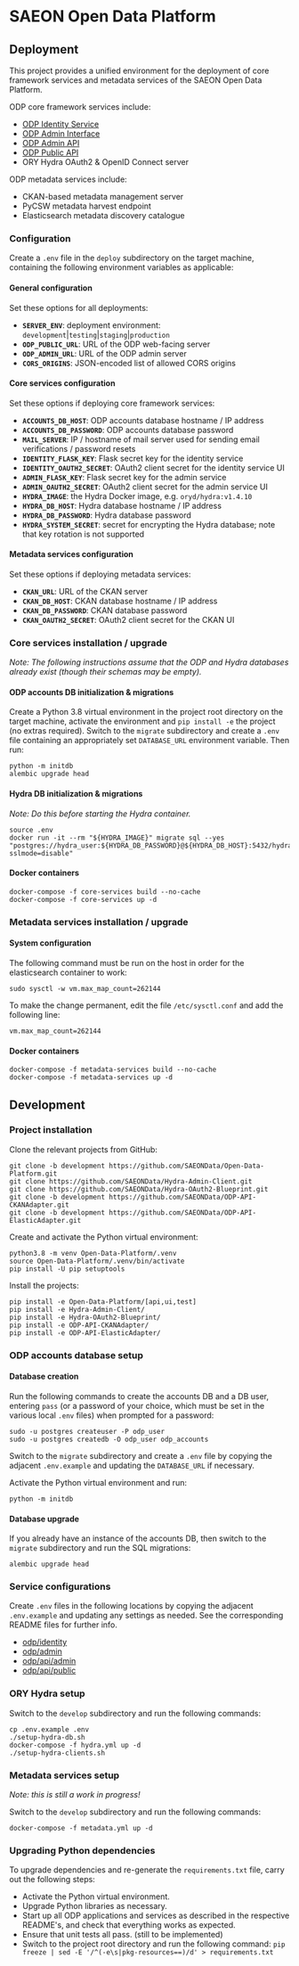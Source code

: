 # SAEON Open Data Platform

## Deployment
This project provides a unified environment for the deployment of core framework
services and metadata services of the SAEON Open Data Platform.

ODP core framework services include:
- [ODP Identity Service](odp/identity)
- [ODP Admin Interface](odp/admin)
- [ODP Admin API](odp/api/admin)
- [ODP Public API](odp/api/public)
- ORY Hydra OAuth2 & OpenID Connect server

ODP metadata services include:
- CKAN-based metadata management server
- PyCSW metadata harvest endpoint
- Elasticsearch metadata discovery catalogue

### Configuration
Create a `.env` file in the `deploy` subdirectory on the target machine,
containing the following environment variables as applicable:

#### General configuration
Set these options for all deployments:

- **`SERVER_ENV`**: deployment environment: `development`|`testing`|`staging`|`production`
- **`ODP_PUBLIC_URL`**: URL of the ODP web-facing server
- **`ODP_ADMIN_URL`**: URL of the ODP admin server
- **`CORS_ORIGINS`**: JSON-encoded list of allowed CORS origins

#### Core services configuration
Set these options if deploying core framework services:

- **`ACCOUNTS_DB_HOST`**: ODP accounts database hostname / IP address
- **`ACCOUNTS_DB_PASSWORD`**: ODP accounts database password
- **`MAIL_SERVER`**: IP / hostname of mail server used for sending email verifications / password resets
- **`IDENTITY_FLASK_KEY`**: Flask secret key for the identity service
- **`IDENTITY_OAUTH2_SECRET`**: OAuth2 client secret for the identity service UI
- **`ADMIN_FLASK_KEY`**: Flask secret key for the admin service
- **`ADMIN_OAUTH2_SECRET`**: OAuth2 client secret for the admin service UI
- **`HYDRA_IMAGE`**: the Hydra Docker image, e.g. `oryd/hydra:v1.4.10`
- **`HYDRA_DB_HOST`**: Hydra database hostname / IP address
- **`HYDRA_DB_PASSWORD`**: Hydra database password
- **`HYDRA_SYSTEM_SECRET`**: secret for encrypting the Hydra database; note that key rotation is not supported

#### Metadata services configuration
Set these options if deploying metadata services:

- **`CKAN_URL`**: URL of the CKAN server
- **`CKAN_DB_HOST`**: CKAN database hostname / IP address
- **`CKAN_DB_PASSWORD`**: CKAN database password
- **`CKAN_OAUTH2_SECRET`**: OAuth2 client secret for the CKAN UI

### Core services installation / upgrade
_Note: The following instructions assume that the ODP and Hydra databases already exist
(though their schemas may be empty)._

#### ODP accounts DB initialization & migrations
Create a Python 3.8 virtual environment in the project root directory on the target machine,
activate the environment and `pip install -e` the project (no extras required). Switch to the
`migrate` subdirectory and create a `.env` file containing an appropriately set `DATABASE_URL`
environment variable. Then run:

    python -m initdb
    alembic upgrade head

#### Hydra DB initialization & migrations
_Note: Do this before starting the Hydra container._

    source .env
    docker run -it --rm "${HYDRA_IMAGE}" migrate sql --yes "postgres://hydra_user:${HYDRA_DB_PASSWORD}@${HYDRA_DB_HOST}:5432/hydra_db?sslmode=disable"

#### Docker containers

    docker-compose -f core-services build --no-cache
    docker-compose -f core-services up -d

### Metadata services installation / upgrade

#### System configuration
The following command must be run on the host in order for the elasticsearch container to work:

    sudo sysctl -w vm.max_map_count=262144

To make the change permanent, edit the file `/etc/sysctl.conf` and add the following line:

    vm.max_map_count=262144

#### Docker containers

    docker-compose -f metadata-services build --no-cache
    docker-compose -f metadata-services up -d

## Development

### Project installation
Clone the relevant projects from GitHub:

    git clone -b development https://github.com/SAEONData/Open-Data-Platform.git
    git clone https://github.com/SAEONData/Hydra-Admin-Client.git
    git clone https://github.com/SAEONData/Hydra-OAuth2-Blueprint.git
    git clone -b development https://github.com/SAEONData/ODP-API-CKANAdapter.git
    git clone -b development https://github.com/SAEONData/ODP-API-ElasticAdapter.git

Create and activate the Python virtual environment:

    python3.8 -m venv Open-Data-Platform/.venv
    source Open-Data-Platform/.venv/bin/activate
    pip install -U pip setuptools

Install the projects:

    pip install -e Open-Data-Platform/[api,ui,test]
    pip install -e Hydra-Admin-Client/
    pip install -e Hydra-OAuth2-Blueprint/
    pip install -e ODP-API-CKANAdapter/
    pip install -e ODP-API-ElasticAdapter/

### ODP accounts database setup

#### Database creation
Run the following commands to create the accounts DB and a DB user, entering `pass` (or a
password of your choice, which must be set in the various local `.env` files) when prompted
for a password:

    sudo -u postgres createuser -P odp_user
    sudo -u postgres createdb -O odp_user odp_accounts

Switch to the `migrate` subdirectory and create a `.env` file by copying the adjacent `.env.example`
and updating the `DATABASE_URL` if necessary.

Activate the Python virtual environment and run:

    python -m initdb

#### Database upgrade
If you already have an instance of the accounts DB, then switch to the `migrate` subdirectory
and run the SQL migrations:

    alembic upgrade head

### Service configurations
Create `.env` files in the following locations by copying the adjacent `.env.example` and updating
any settings as needed. See the corresponding README files for further info.
- [odp/identity](odp/identity)
- [odp/admin](odp/admin)
- [odp/api/admin](odp/api/admin)
- [odp/api/public](odp/api/public)

### ORY Hydra setup
Switch to the `develop` subdirectory and run the following commands:

    cp .env.example .env
    ./setup-hydra-db.sh
    docker-compose -f hydra.yml up -d
    ./setup-hydra-clients.sh

### Metadata services setup
_Note: this is still a work in progress!_

Switch to the `develop` subdirectory and run the following commands:

    docker-compose -f metadata.yml up -d

### Upgrading Python dependencies
To upgrade dependencies and re-generate the `requirements.txt` file,
carry out the following steps:

- Activate the Python virtual environment.
- Upgrade Python libraries as necessary.
- Start up all ODP applications and services as described in the respective README's,
and check that everything works as expected.
- Ensure that unit tests all pass. (still to be implemented)
- Switch to the project root directory and run the following command:
`pip freeze | sed -E '/^(-e\s|pkg-resources==)/d' > requirements.txt`
